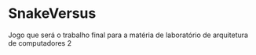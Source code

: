 # SnakeVersus
Jogo que será o trabalho final para a matéria de laboratório de arquitetura de computadores 2

